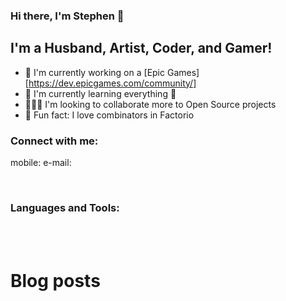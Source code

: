 ### Hi there, I'm Stephen 🤝

## I'm a Husband, Artist, Coder, and Gamer!
- 🔭 I'm currently working on a [Epic Games][https://dev.epicgames.com/community/]
- 🌱 I'm currently learning everything 🥲
- 🧑‍🤝‍🧑 I'm looking to collaborate more to Open Source projects
- 🔦 Fun fact: I love combinators in Factorio

### Connect with me:
mobile:
e-mail:

<br />

### Languages and Tools:

<br />
<br />

# Blog posts
<!-- BLOG-POST-LIST:START -->
<!-- BLOG-POST-LIST:END -->

[website]: https://example.com
[twitter]: https://example.com
[youtube]: https://example.com